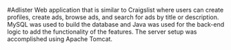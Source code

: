 #Adlister
Web application that is similar to Craigslist where users can create profiles, create ads, browse ads, and search for ads by title or description. MySQL was used to build the database and Java was used for the back-end logic to add the functionality of the features. The server setup was accomplished using Apache Tomcat.